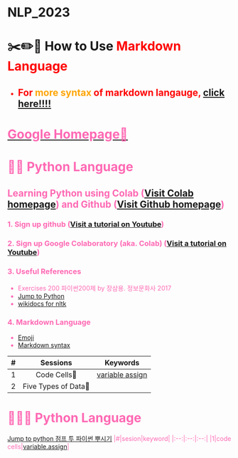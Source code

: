 # NLP_2023

# ✂️✏️📌 **How to Use <font color = 'red'> Markdown Language**
- ## For <font color = 'orange'> more syntax </font> of markdown langauge, [click here!!!!](https://www.markdownguide.org/basic-syntax/)
# **[<font color = 'hotpink'>Google Homepage🍧](https://www.google.com/)**

# 🐇🍀 **Python Language**

## **Learning Python** using **Colab** ([Visit Colab homepage](https://colab.research.google.com/?utm_source=scs-index)) and **Github** ([Visit Github homepage](https://github.com/))

### **1. Sign up github** ([Visit a tutorial on Youtube](https://www.youtube.com/watch?v=c-NikCpec7U))
### **2. Sign up Google Colaboratory** (aka. Colab) ([Visit a tutorial on Youtube](https://www.youtube.com/watch?v=2X_EU18OeYM))

### **3. Useful References**
- Exercises 200 파이썬200제 by 장삼용. 정보문화사 2017
- [Jump to Python](https://wikidocs.net/book/1)
- [wikidocs for nltk](https://wikidocs.net/21667)

### **4. Markdown Language**
* [Emoji](https://gist.github.com/rxaviers/7360908)
* [Markdown syntax](https://www.markdownguide.org/basic-syntax/)

|#|Sessions|Keywords|
|:--:|:--:|:--:|
|1 |Code Cells🔅|[variable assign](https://github.com/YE1NY/NLP_2023/blob/main/1_CodeCells_Basic_.ipynb) |
|2|Five Types of Data👮|||





# 👼🎀💎 Python Language
[Jump to python 점프 투 파이썬 뿌시기](https://wikidocs.net/book/1)
|#|sesion|keyword|
|:--:|:--:|:--:|
|1|code cells|[variable.assign](https://github.com/YE1NY/NLP_2023/blob/main/1_CodeCells_Basic_.ipynb)|
